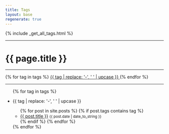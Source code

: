 ```yaml
---
title: Tags
layout: base
regenerate: true
---
```


{% include _get_all_tags.html %}

<div class="row">
    <div class="col-12">
        <div class="tags">
            <hr/>
            <h1>{{ page.title }}</h1>
            <hr/>
            {% for tag in tags %}
            <a href="#{{ tag | slugify }}" class="badge badge-light"> {{ tag | replace: '-', ' ' | upcase }} </a>
            {% endfor %}
            <hr/>
            <ul class="list-group list-group-flush">
                {% for tag in tags %}
            <li class="list-group-item">
                <p id="{{ tag | slugify }}">
                    <span class="tag-title-badge badge-light">{{ tag | replace: '-', ' ' | upcase }}</span>
                    <small><a href="/tags/#{{ tag | slugify }}"><i class="fas fa-link"></i></a></small>
                    <br/>
                </p>
                <ul class="list-group list-group-flush">
                    {% for post in site.posts %}
                    {% if post.tags contains tag %}
                    <li class="list-group-item"><a href="{{ post.url }}">{{ post.title }}</a>&nbsp;<small>{{ post.date | date_to_string }}</small></li>
                    {% endif %}
                    {% endfor %}
                </ul>
            </li>
                {% endfor %}
            </ul>
        </div>
    </div>
</div>
